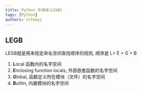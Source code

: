 ```yaml
---
title: Python 作用域(LEGB)
tags: [Python]
authors: cttmayi
---
```


## LEGB
LEGB就是用来规定命名空间查找顺序的规则, 顺序是 L\> E \> G \> B

1. **L**ocal
函数内的名字空间  
2. **E**nclosing function locals, 
外部嵌套函数的名字空间
3. **G**lobal, 
函数定义所在模块（文件）的名字空间  
4. **B**uiltin, 
内置模块的名字空间